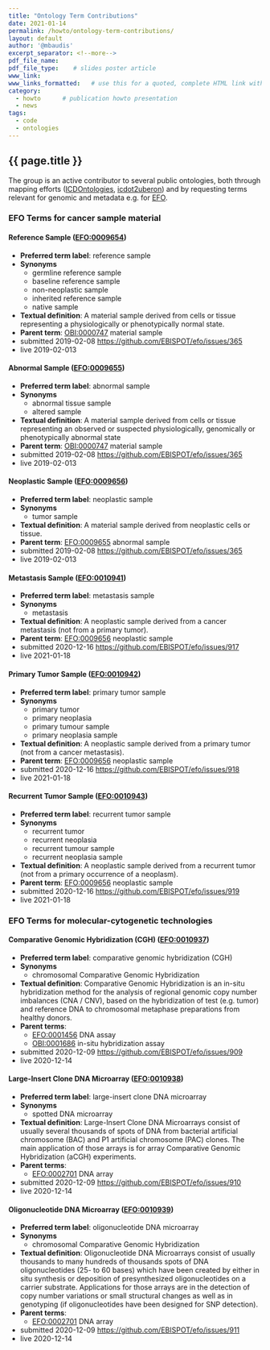 ```yaml
---
title: "Ontology Term Contributions"
date: 2021-01-14
permalink: /howto/ontology-term-contributions/
layout: default
author: '@mbaudis'
excerpt_separator: <!--more-->
pdf_file_name:
pdf_file_type:    # slides poster article
www_link:
www_links_formatted:   # use this for a quoted, complete HTML link with label '<a href="http://" target="_blank">...</a>'
category:
  - howto      # publication howto presentation
  - news
tags:
  - code
  - ontologies
---
```


## {{ page.title }}

The group is an active contributor to several public ontologies, both through mapping efforts
([ICDOntologies](https://github.com/progenetix/ICDOntologies), [icdot2uberon](https://github.com/progenetix/icdot2uberon)) and
by requesting terms relevant for genomic and metadata e.g. for [EFO](https://www.ebi.ac.uk/ols/ontologies/efo).

<!--more-->

### EFO Terms for cancer sample material

#### Reference Sample ([EFO:0009654](http://www.ebi.ac.uk/efo/EFO_0009654))

* **Preferred term label**: reference sample
* **Synonyms**
  - germline reference sample
  - baseline reference sample
  - non-neoplastic sample
  - inherited reference sample
  - native sample
* **Textual definition**: A material sample derived from cells or tissue representing a physiologically or phenotypically normal state.
* **Parent term**: [OBI:0000747](http://purl.obolibrary.org/obo/OBI_0000747) material sample
* submitted 2019-02-08 <https://github.com/EBISPOT/efo/issues/365>
* live 2019-02-013

#### Abnormal Sample ([EFO:0009655](http://www.ebi.ac.uk/efo/EFO_0009655))

* **Preferred term label**: abnormal sample
* **Synonyms**
  - abnormal tissue sample
  - altered sample
* **Textual definition**: A material sample derived from cells or tissue representing an observed or suspected physiologically, genomically or phenotypically abnormal state
* **Parent term**: [OBI:0000747](http://purl.obolibrary.org/obo/OBI_0000747) material sample
* submitted 2019-02-08 <https://github.com/EBISPOT/efo/issues/365>
* live 2019-02-013

#### Neoplastic Sample ([EFO:0009656](http://www.ebi.ac.uk/efo/EFO_0009656))

* **Preferred term label**: neoplastic sample
* **Synonyms**
  - tumor sample
* **Textual definition**: A material sample derived from neoplastic cells or tissue.
* **Parent term**: [EFO:0009655](http://www.ebi.ac.uk/efo/EFO_0009655) abnormal sample
* submitted 2019-02-08 <https://github.com/EBISPOT/efo/issues/365>
* live 2019-02-013

#### Metastasis Sample ([EFO:0010941](http://www.ebi.ac.uk/efo/EFO_0010941))

* **Preferred term label**: metastasis sample
* **Synonyms**
  - metastasis
* **Textual definition**: A neoplastic sample derived from a cancer metastasis (not from a primary tumor).
* **Parent term**: [EFO:0009656](http://www.ebi.ac.uk/efo/EFO_0009656) neoplastic sample
* submitted 2020-12-16 <https://github.com/EBISPOT/efo/issues/917>
* live 2021-01-18

#### Primary Tumor Sample ([EFO:0010942](http://www.ebi.ac.uk/efo/EFO_0010942))

* **Preferred term label**: primary tumor sample
* **Synonyms**
  - primary tumor
  - primary neoplasia
  - primary tumour sample
  - primary neoplasia sample
* **Textual definition**: A neoplastic sample derived from a primary tumor (not from a cancer metastasis).
* **Parent term**: [EFO:0009656](http://www.ebi.ac.uk/efo/EFO_0009656) neoplastic sample
* submitted 2020-12-16 <https://github.com/EBISPOT/efo/issues/918>
* live 2021-01-18

#### Recurrent Tumor Sample ([EFO:0010943](http://www.ebi.ac.uk/efo/EFO_0010943))

* **Preferred term label**: recurrent tumor sample
* **Synonyms**
  - recurrent tumor
  - recurrent neoplasia
  - recurrent tumour sample
  - recurrent neoplasia sample
* **Textual definition**: A neoplastic sample derived from a recurrent tumor (not from a primary occurrence of a neoplasm).
* **Parent term**: [EFO:0009656](http://www.ebi.ac.uk/efo/EFO_0009656) neoplastic sample
* submitted 2020-12-16 <https://github.com/EBISPOT/efo/issues/919>
* live 2021-01-18


### EFO Terms for molecular-cytogenetic technologies

#### Comparative Genomic Hybridization (CGH) ([EFO:0010937](http://www.ebi.ac.uk/efo/EFO_0010937))

* **Preferred term label**: comparative genomic hybridization (CGH)
* **Synonyms**
  - chromosomal Comparative Genomic Hybridization
* **Textual definition**: Comparative Genomic Hybridization is an in-situ hybridization method for the analysis of regional genomic copy number imbalances (CNA / CNV), based on the hybridization of test (e.g. tumor) and reference DNA to chromosomal metaphase preparations from healthy donors.
* **Parent terms**:
  - [EFO:0001456](http://www.ebi.ac.uk/efo/EFO_0001456) DNA assay
  - [OBI:0001686](http://purl.obolibrary.org/obo/OBI_0001686) in-situ hybridization assay
* submitted 2020-12-09 <https://github.com/EBISPOT/efo/issues/909>
* live 2020-12-14

#### Large-Insert Clone DNA Microarray ([EFO:0010938](http://www.ebi.ac.uk/efo/EFO_0010938))

* **Preferred term label**: large-insert clone DNA microarray
* **Synonyms**
  - spotted DNA microarray
* **Textual definition**: Large-Insert Clone DNA Microarrays consist of usually several thousands of spots of DNA from bacterial artificial chromosome (BAC) and P1 artificial chromosome (PAC) clones. The main application of those arrays is for array Comparative Genomic Hybridization (aCGH) experiments.
* **Parent terms**:
  - [EFO:0002701](http://www.ebi.ac.uk/efo/EFO_0002701) DNA array
* submitted 2020-12-09 <https://github.com/EBISPOT/efo/issues/910>
* live 2020-12-14

#### Oligonucleotide DNA Microarray ([EFO:0010939](http://www.ebi.ac.uk/efo/EFO_0010939))

* **Preferred term label**: oligonucleotide DNA microarray
* **Synonyms**
  - chromosomal Comparative Genomic Hybridization
* **Textual definition**: Oligonucleotide DNA Microarrays consist of usually thousands to many hundreds of thousands spots of DNA oligonucleotides (25- to 60 bases) which have been created by either in situ synthesis or deposition of presynthesized oligonucleotides on a carrier substrate. Applications for those arrays are in the detection of copy number variations or small structural changes as well as in genotyping (if oligonucleotides have been designed for SNP detection).
* **Parent terms**:
  - [EFO:0002701](http://www.ebi.ac.uk/efo/EFO_0002701) DNA array
* submitted 2020-12-09 <https://github.com/EBISPOT/efo/issues/911>
* live 2020-12-14
